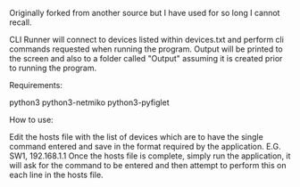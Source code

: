 Originally forked from another source but I have used for so long I cannot recall.

CLI Runner will connect to devices listed within devices.txt and perform cli commands requested when running the program. Output will be printed to the screen and also to a folder called "Output" assuming it is created prior to running the program.

Requirements:

python3
python3-netmiko
python3-pyfiglet

How to use:

Edit the hosts file with the list of devices which are to have the single command entered and save in the format required by the application. E.G. SW1, 192.168.1.1
Once the hosts file is complete, simply run the application, it will ask for the command to be entered and then attempt to perform this on each line in the hosts file.
